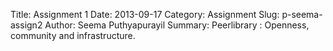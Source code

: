 Title: Assignment 1
Date: 2013-09-17
Category: Assignment
Slug: p-seema-assign2
Author: Seema Puthyapurayil
Summary: Peerlibrary : Openness, community and infrastructure.

